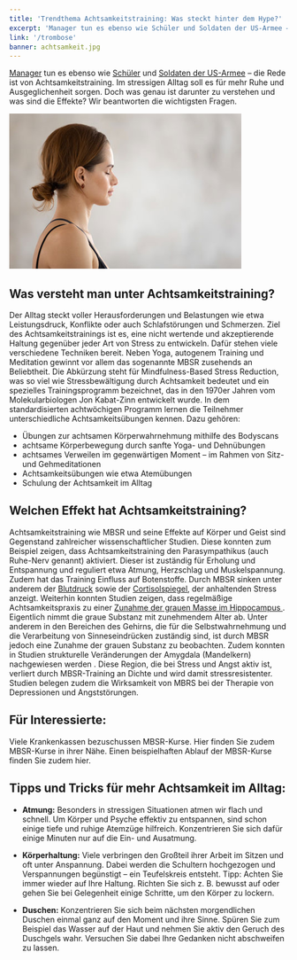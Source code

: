 ```yaml
---
title: 'Trendthema Achtsamkeitstraining: Was steckt hinter dem Hype?'
excerpt: 'Manager tun es ebenso wie Schüler und Soldaten der US-Armee – die Rede ist von Achtsamkeits­training. Im stressigen Alltag soll es für mehr Ruhe und Ausgeglichen­heit sorgen. Doch was genau ist darunter zu verstehen und was sind die Effekte? Wir beantworten die wichtigsten Fragen.'
link: '/trombose'
banner: achtsamkeit.jpg
---
```

[Manager](https://news.sap.com/germany/2018/09/achtsamkeit/) tun es ebenso wie [Schüler](http://www.elisabethenschule.net/achtsamkeit.html) und [Soldaten der US-Armee](https://medschool.ucsd.edu/som/hear/resources/Documents/reslience%20training%20army.pdf) – die Rede ist von Achtsamkeitstraining. Im stressigen Alltag soll es für mehr Ruhe und Ausgeglichen­heit sorgen. Doch was genau ist darunter zu verstehen und was sind die Effekte? Wir beantworten die wichtigsten Fragen.

![meditierende Frau](./achtsamkeit.jpg)

## Was versteht man unter Achtsamkeitstraining?
Der Alltag steckt voller Herausforderungen und Belastungen wie etwa Leistungsdruck, Konflikte oder auch Schlafstörungen und Schmerzen. Ziel des Achtsamkeitstrainings ist es, eine nicht wertende und akzeptierende Haltung gegenüber jeder Art von Stress zu entwickeln. Dafür stehen viele verschiedene Techniken bereit. Neben Yoga, autogenem Training und Meditation gewinnt vor allem das sogenannte MBSR zusehends an Beliebtheit. Die Abkürzung steht für Mindfulness-Based Stress Reduction, was so viel wie Stressbewältigung durch Achtsamkeit bedeutet und ein spezielles Trainingsprogramm bezeichnet, das in den 1970er Jahren vom Molekularbiologen Jon Kabat-Zinn entwickelt wurde. In dem standardisierten achtwöchigen Programm lernen die Teilnehmer unterschiedliche Achtsamkeitsübungen kennen. Dazu gehören:

- Übungen zur achtsamen Körperwahrnehmung mithilfe des Bodyscans
- achtsame Körperbewegung durch sanfte Yoga- und Dehnübungen
- achtsames Verweilen im gegenwärtigen Moment – im Rahmen von Sitz- und Gehmeditationen
- Achtsamkeitsübungen wie etwa Atemübungen
- Schulung der Achtsamkeit im Alltag

## Welchen Effekt hat Achtsamkeitstraining?

Achtsamkeitstraining wie MBSR und seine Effekte auf Körper und Geist sind Gegenstand zahlreicher wissenschaftlicher Studien. Diese konnten zum Beispiel zeigen, dass Achtsamkeitstraining den Parasympathikus (auch Ruhe-Nerv genannt) aktiviert. Dieser ist zuständig für Erholung und Entspannung und reguliert etwa Atmung, Herzschlag und Muskelspannung. Zudem hat das Training Einfluss auf Botenstoffe. Durch MBSR sinken unter anderem der [Blutdruck](https://journals.plos.org/plosone/article?id=10.1371/journal.pone.0223095) sowie der [Cortisolspiegel](https://www.researchgate.net/publication/221873645_Influence_of_Mindfulness_Practice_on_Cortisol_and_Sleep_in_Long-Term_and_Short-Term_Meditators), der anhaltenden Stress anzeigt. Weiterhin konnten Studien zeigen, dass regelmäßige Achtsamkeitspraxis zu einer [Zunahme der grauen Masse im Hippocampus ](https://www.ncbi.nlm.nih.gov/pubmed/21071182führt) . Eigentlich nimmt die graue Substanz mit zunehmendem Alter ab. Unter anderem in den Bereichen des Gehirns, die für die Selbstwahrnehmung und die Verarbeitung von Sinneseindrücken zuständig sind, ist durch MBSR jedoch eine Zunahme der grauen Substanz zu beobachten. Zudem konnten in Studien strukturelle Veränderungen der Amygdala (Mandelkern) nachgewiesen werden . Diese Region, die bei Stress und Angst aktiv ist, verliert durch MBSR-Training an Dichte und wird damit stressresistenter. Studien belegen zudem die Wirksamkeit von MBRS bei der Therapie von Depressionen und Angststörungen.

## Für Interessierte:

Viele Krankenkassen bezuschussen MBSR-Kurse. Hier finden Sie zudem MBSR-Kurse in ihrer Nähe. Einen beispielhaften Ablauf der MBSR-Kurse finden Sie zudem hier.

## Tipps und Tricks für mehr Achtsamkeit im Alltag:

- **Atmung:** Besonders in stressigen Situationen atmen wir flach und schnell. Um Körper und Psyche effektiv zu entspannen, sind schon einige tiefe und ruhige Atemzüge hilfreich. Konzentrieren Sie sich dafür einige Minuten nur auf die Ein- und Ausatmung.

- **Körperhaltung:** Viele verbringen den Großteil ihrer Arbeit im Sitzen und oft unter Anspannung. Dabei werden die Schultern hochgezogen und Verspannungen begünstigt – ein Teufelskreis entsteht. Tipp: Achten Sie immer wieder auf Ihre Haltung. Richten Sie sich z. B. bewusst auf oder gehen Sie bei Gelegenheit einige Schritte, um den Körper zu lockern.

- **Duschen:** Konzentrieren Sie sich beim nächsten morgendlichen Duschen einmal ganz auf den Moment und ihre Sinne. Spüren Sie zum Beispiel das Wasser auf der Haut und nehmen Sie aktiv den Geruch des Duschgels wahr. Versuchen Sie dabei Ihre Gedanken nicht abschweifen zu lassen.


